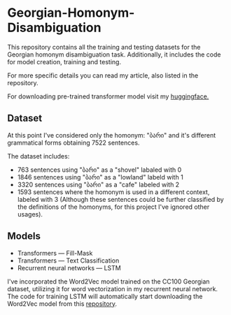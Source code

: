 # Georgian-Homonym-Disambiguation
This repository contains all the training and testing datasets for the Georgian homonym disambiguation task. Additionally, it includes the code for model creation, training and testing.

For more specific details you can read my article, also listed in the repository.

For downloading pre-trained transformer model visit my <a href="https://huggingface.co/davmel/ka_homonym_disambiguation">huggingface.</a>
## Dataset
At this point I've considered only the homonym: "ბარი" and it's different grammatical forms obtaining 7522 sentences.

The dataset includes:

- 763 sentences using "ბარი" as a "shovel" labaled with 0
- 1846 sentences using "ბარი" as a "lowland" labeld with 1
- 3320 sentences using "ბარი" as a "cafe" labeled with 2 
- 1593 sentences where the homonym is used in a different context, labeled with 3 (Although these sentences could be further classified by the definitions of the homonyms, for this project I've ignored other usages).

## Models
- Transformers &mdash; Fill-Mask
- Transformers &mdash; Text Classification
- Recurrent neural networks &mdash; LSTM

I've incorporated the Word2Vec model trained on the CC100 Georgian dataset, utilizing it for word vectorization in my recurrent neural network. The code for training LSTM will automatically start downloading the Word2Vec model from this <a href="https://huggingface.co/davmel/ka_word2vec/tree/main">repository</a>. 
